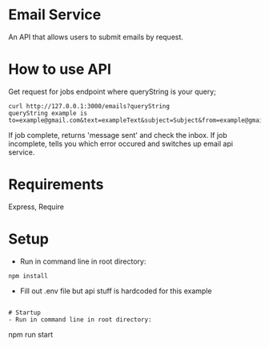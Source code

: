 # Email Service
An API that allows users to submit emails by request.

# How to use API

Get request for jobs endpoint where queryString is your query;
```
curl http://127.0.0.1:3000/emails?queryString
queryString example is to=example@gmail.com&text=exampleText&subject=Subject&from=example@gmail.com
```
If job complete, returns 'message sent' and check the inbox.
If job incomplete, tells you which error occured and switches up email api service.

# Requirements
Express, Require

# Setup
- Run in command line in root directory:
```
npm install
```
- Fill out .env file but api stuff is hardcoded for this example
```

# Startup
- Run in command line in root directory:
```
npm run start
```
